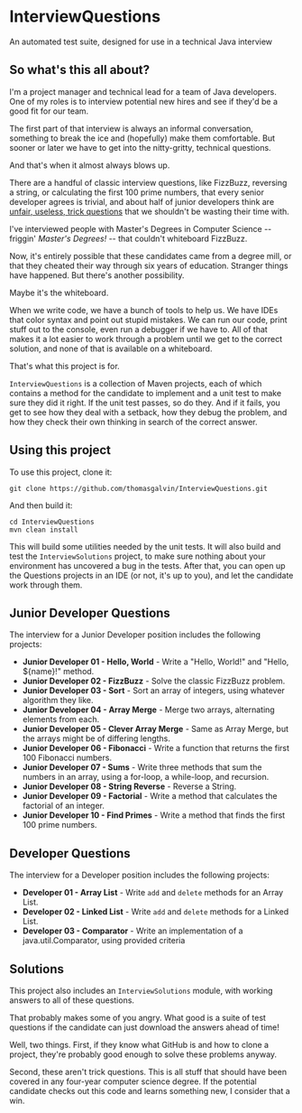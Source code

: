 # InterviewQuestions #
An automated test suite, designed for use in a technical Java interview
 
## So what's this all about? ##

I'm a project manager and technical lead for a team of Java developers. One of my roles is to interview potential new hires and see if they'd be a good fit for our team.

The first part of that interview is always an informal conversation, something to break the ice and (hopefully) make them comfortable. But sooner or later we have to get into the nitty-gritty, technical questions.

And that's when it almost always blows up.

There are a handful of classic interview questions, like FizzBuzz, reversing a string, or calculating the first 100 prime numbers, that every senior developer agrees is trivial, and about half of junior developers think are [unfair, useless, trick questions](http://www.reddit.com/r/webdev/comments/35owh3/designer_applies_for_js_job_fails_at_fizzbuzz/) that we shouldn't be wasting their time with.

I've interviewed people with Master's Degrees in Computer Science -- friggin' *Master's Degrees!* -- that couldn't whiteboard FizzBuzz.

Now, it's entirely possible that these candidates came from a degree mill, or that they cheated their way through six years of education. Stranger things have happened. But there's another possibility.

Maybe it's the whiteboard.

When we write code, we have a bunch of tools to help us. We have IDEs that color syntax and point out stupid mistakes. We can run our code, print stuff out to the console, even run a debugger if we have to. All of that makes it a lot easier to work through a problem until we get to the correct solution, and none of that is available on a whiteboard.

That's what this project is for.

`InterviewQuestions` is a collection of Maven projects, each of which contains a method for the candidate to implement and a unit test to make sure they did it right. If the unit test passes, so do they. And if it fails, you get to see how they deal with a setback, how they debug the problem, and how they check their own thinking in search of the correct answer.

## Using this project ##

To use this project, clone it:

`git clone https://github.com/thomasgalvin/InterviewQuestions.git`

And then build it:

```
cd InterviewQuestions
mvn clean install 
```

This will build some utilities needed by the unit tests. It will also build and test the `InterviewSolutions` project, to make sure nothing about your environment has uncovered a bug in the tests. After that, you can open up the Questions projects in an IDE (or not, it's up to you), and let the candidate work through them. 

## Junior Developer Questions ##

The interview for a Junior Developer position includes the following projects:

* **Junior Developer 01 - Hello, World** - Write a "Hello, World!" and "Hello, ${name}!" method.
* **Junior Developer 02 - FizzBuzz** - Solve the classic FizzBuzz problem.
* **Junior Developer 03 - Sort** - Sort an array of integers, using whatever algorithm they like.
* **Junior Developer 04 - Array Merge** - Merge two arrays, alternating elements from each.
* **Junior Developer 05 - Clever Array Merge** - Same as Array Merge, but the arrays might be of differing lengths.
* **Junior Developer 06 - Fibonacci** - Write a function that returns the first 100 Fibonacci numbers.
* **Junior Developer 07 - Sums** - Write three methods that sum the numbers in an array, using a for-loop, a while-loop, and recursion.
* **Junior Developer 08 - String Reverse** - Reverse a String.
* **Junior Developer 09 - Factorial** - Write a method that calculates the factorial of an integer.
* **Junior Developer 10 - Find Primes** - Write a method that finds the first 100 prime numbers.

## Developer Questions ##

The interview for a Developer position includes the following projects:

* **Developer 01 - Array List** - Write `add` and `delete` methods for an Array List.
* **Developer 02 - Linked List** - Write `add` and `delete` methods for a Linked List.
* **Developer 03 - Comparator** - Write an implementation of a java.util.Comparator, using provided criteria

## Solutions ##

This project also includes an `InterviewSolutions` module, with working answers to all of these questions.

That probably makes some of you angry. What good is a suite of test questions if the candidate can just download the answers ahead of time!

Well, two things. First, if they know what GitHub is and how to clone a project, they're probably good enough to solve these problems anyway.

Second, these aren't trick questions. This is all stuff that should have been covered in any four-year computer science degree. If the potential candidate checks out this code and learns something new, I consider that a win.